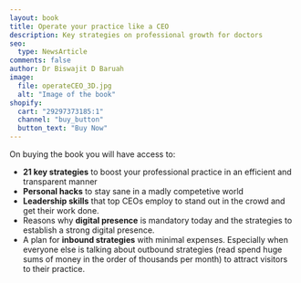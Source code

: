 ```yaml
---
layout: book
title: Operate your practice like a CEO
description: Key strategies on professional growth for doctors
seo:
  type: NewsArticle
comments: false
author: Dr Biswajit D Baruah
image:
  file: operateCEO_3D.jpg
  alt: "Image of the book"
shopify:
  cart: "29297373185:1"
  channel: "buy_button"
  button_text: "Buy Now"
---
```

On buying the book you will have access to:

* **21 key strategies** to boost your professional practice in an efficient and transparent manner
* **Personal hacks** to stay sane in a madly competetive world
* **Leadership skills** that top CEOs employ to stand out in the crowd and get their work done.
* Reasons why **digital presence** is mandatory today and the strategies to establish a strong digital presence.
* A plan for **inbound strategies** with minimal expenses. Especially when everyone else is talking about outbound strategies (read spend huge sums of money in the order of thousands per month) to attract visitors to their practice.

<!--blockquote class="embedly-card" data-card-key="b20e79d55aed469f96423223470ef94d">
  <h4>
    <a href="https://gum.co/LrRA">Operate Your Practice Like A CEO</a>
  </h4>
  <p>
    You will get a DRM-free book in PDF, ePub or Mobi formats. For related articles and updates on the book's release visit: themedicaltoolkit.com, 21-day money back guarantee. Drop me a mail and I will refund the money.
  </p>
</blockquote-->
